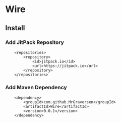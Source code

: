 # Wire

## Install

### Add JitPack Repository

```
	<repositories>
		<repository>
		    <id>jitpack.io</id>
		    <url>https://jitpack.io</url>
		</repository>
	</repositories>
```

### Add Maven Dependency

```
	<dependency>
	    <groupId>com.github.MrGraversen</groupId>
	    <artifactId>Wire</artifactId>
	    <version>0.0.1</version>
	</dependency>
```
